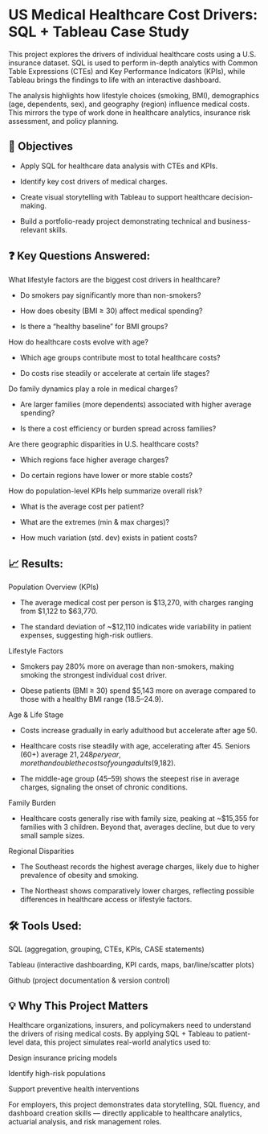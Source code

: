 # US Medical Healthcare Cost Drivers: SQL + Tableau Case Study
This project explores the drivers of individual healthcare costs using a U.S. insurance dataset. SQL is used to perform in-depth analytics with Common Table Expressions (CTEs) and Key Performance Indicators (KPIs), while Tableau brings the findings to life with an interactive dashboard.

The analysis highlights how lifestyle choices (smoking, BMI), demographics (age, dependents, sex), and geography (region) influence medical costs. This mirrors the type of work done in healthcare analytics, insurance risk assessment, and policy planning.

## 🎯 Objectives

* Apply SQL for healthcare data analysis with CTEs and KPIs.

* Identify key cost drivers of medical charges.

* Create visual storytelling with Tableau to support healthcare decision-making.

* Build a portfolio-ready project demonstrating technical and business-relevant skills.

## ❓ Key Questions Answered:
What lifestyle factors are the biggest cost drivers in healthcare?

* Do smokers pay significantly more than non-smokers?

* How does obesity (BMI ≥ 30) affect medical spending?

* Is there a “healthy baseline” for BMI groups?

How do healthcare costs evolve with age?

* Which age groups contribute most to total healthcare costs?

* Do costs rise steadily or accelerate at certain life stages?

Do family dynamics play a role in medical charges?

* Are larger families (more dependents) associated with higher average spending?

* Is there a cost efficiency or burden spread across families?

Are there geographic disparities in U.S. healthcare costs?

* Which regions face higher average charges?

* Do certain regions have lower or more stable costs?

How do population-level KPIs help summarize overall risk?

* What is the average cost per patient?

* What are the extremes (min & max charges)?

* How much variation (std. dev) exists in patient costs?


## 📈 Results:
Population Overview (KPIs)

* The average medical cost per person is $13,270, with charges ranging from $1,122 to $63,770.

* The standard deviation of ~$12,110 indicates wide variability in patient expenses, suggesting high-risk outliers.

Lifestyle Factors

* Smokers pay 280% more on average than non-smokers, making smoking the strongest individual cost driver.

* Obese patients (BMI ≥ 30) spend $5,143 more on average compared to those with a healthy BMI range (18.5–24.9).

Age & Life Stage

* Costs increase gradually in early adulthood but accelerate after age 50.

* Healthcare costs rise steadily with age, accelerating after 45. Seniors (60+) average $21,248 per year, more than double the costs of young adults ($9,182).

* The middle-age group (45–59) shows the steepest rise in average charges, signaling the onset of chronic conditions.

Family Burden

* Healthcare costs generally rise with family size, peaking at ~$15,355 for families with 3 children. Beyond that, averages decline, but due to very small sample sizes.

Regional Disparities

* The Southeast records the highest average charges, likely due to higher prevalence of obesity and smoking.

* The Northeast shows comparatively lower charges, reflecting possible differences in healthcare access or lifestyle factors.


## 🛠️ Tools Used:
SQL (aggregation, grouping, CTEs, KPIs, CASE statements)

Tableau (interactive dashboarding, KPI cards, maps, bar/line/scatter plots)

Github (project documentation & version control)


## 💡 Why This Project Matters

Healthcare organizations, insurers, and policymakers need to understand the drivers of rising medical costs. By applying SQL + Tableau to patient-level data, this project simulates real-world analytics used to:

Design insurance pricing models

Identify high-risk populations

Support preventive health interventions

For employers, this project demonstrates data storytelling, SQL fluency, and dashboard creation skills — directly applicable to healthcare analytics, actuarial analysis, and risk management roles.
